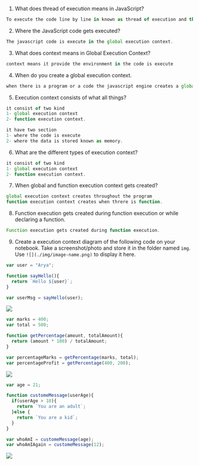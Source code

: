 1. What does thread of execution means in JavaScript?
```js
To execute the code line by line in known as thread of execution and this execution is done by javascript engine
```
2. Where the JavaScript code gets executed?
```js
The javascript code is execute in the global execution context.
```
3. What does context means in Global Execution Context?
```js
context means it provide the environment in the code is execute
```
4. When do you create a global execution context.
```js
when there is a program or a code the javascript engine creates a global execution context
```
5. Execution context consists of what all things?
```js
it consist of two kind 
1- global execution context
2- function execution context.

it have two section 
1- where the code is execute
2- where the data is stored known as memory.
```
6. What are the different types of execution context?
```js
it consist of two kind 
1- global execution context
2- function execution context.
```
7. When global and function execution context gets created?
```js
global execution context creates throughout the program
function execution context creates when threre is function.
```

8. Function execution gets created during function execution or while declaring a function.
```js
Function execution gets created during function execution.
```

9. Create a execution context diagram of the following code on your notebook. Take a screenshot/photo and store it in the folder named `img`. Use `![](./img/image-name.png)` to display it here.



```js
var user = "Arya";

function sayHello(){
  return `Hello ${user}`;
}

var userMsg = sayHello(user);
```
<!-- Put your image here -->
 

![](./img/image-name.jpg)



```js
var marks = 400;
var total = 500;

function getPercentage(amount, totalAmount){
  return (amount * 100) / totalAmount;
}

var percentageMarks = getPercentage(marks, total);
var percentageProfit = getPercentage(400, 200);
```

<!-- Put your image here -->

![](./img/image-name.jpg)



```js
var age = 21;

function customeMessage(userAge){
  if(userAge > 18){
    return `You are an adult`;
  }else {
    return `You are a kid`;
  }
}

var whoAmI = customeMessage(age);
var whoAmIAgain = customeMessage(12);
```

<!-- Put your image here -->

![](./img/image-name.jpg)